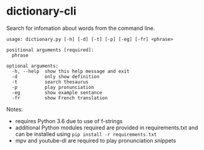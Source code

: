 # dictionary-cli

Search for infomation about words from the command line. 

```
usage: dictionary.py [-h] [-d] [-t] [-p] [-eg] [-fr] <phrase>

positional arguments [required]:
  phrase

optional arguments:
  -h, --help  show this help message and exit
  -d          only show definition
  -t          search thesaurus
  -p          play pronunciation
  -eg         show example sentance
  -fr         show French translation
```

Notes:
* requires Python 3.6 due to use of f-strings
* additional Python modules required are provided in requirements.txt and
    can be installed using `pip install -r requirements.txt`
* mpv and youtube-dl are required to play pronunciation snippets
